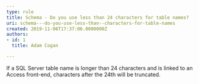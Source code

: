 ```yaml
---
type: rule
title: Schema - Do you use less than 24 characters for table names?
uri: schema---do-you-use-less-than--characters-for-table-names
created: 2019-11-06T17:37:06.0000000Z
authors:
- id: 1
  title: Adam Cogan

---
```




<span class='intro'> <p class="ssw15-rteElement-P">​​If a SQL Server table name is longer than 24 characters and is linked to an Access front-end, characters after the 24th will be truncated.​<br></p> </span>




